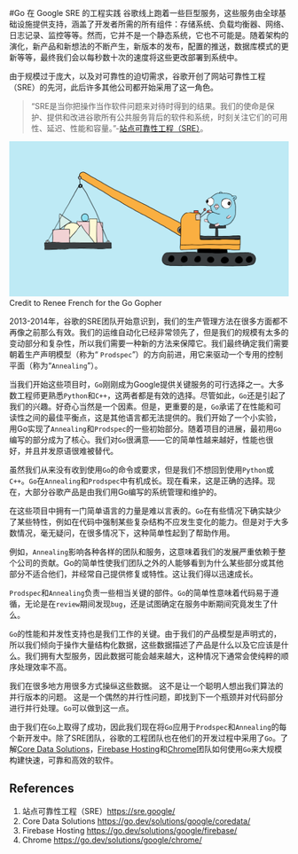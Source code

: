#Go 在 Google SRE 的工程实践
谷歌线上跑着一些巨型服务，这些服务由全球基础设施提供支持，涵盖了开发者所需的所有组件：存储系统、负载均衡器、网络、日志记录、监控等等。然而，它并不是一个静态系统，它也不可能是。随着架构的演化，新产品和新想法的不断产生，新版本的发布，配置的推送，数据库模式的更新等等，最终我们会以每秒数十次的速度将这些更改部署到系统中。

由于规模过于庞大，以及对可靠性的迫切需求，谷歌开创了网站可靠性工程（SRE）的先河，此后许多其他公司都开始采用了这一角色。
> “SRE是当你把操作当作软件问题来对待时得到的结果。我们的使命是保护、提供和改进谷歌所有公共服务背后的软件和系统，时刻关注它们的可用性、延迟、性能和容量。”-[站点可靠性工程（SRE）](https://sre.google/)。

![Credit to Renee French for the Go Gopher](../static/images/w15-actuating-google-production-how-googles-sre-team-uses-go/gosreheader.png
)
Credit to Renee French for the Go Gopher


2013-2014年，谷歌的SRE团队开始意识到，我们的生产管理方法在很多方面都不再像之前那么有效。我们的运维自动化已经非常领先了，但是我们的规模有太多的变动部分和复杂性，所以我们需要一种新的方法来保障它。我们最终确定我们需要朝着生产声明模型（称为“ `Prodspec`”）的方向前进，用它来驱动一个专用的控制平面（称为“`Annealing`”）。

当我们开始这些项目时，`Go`刚刚成为Google提供关键服务的可行选择之一。大多数工程师更熟悉`Python`和`C++`，这两者都是有效的选择。尽管如此，`Go`还是引起了我们的兴趣。好奇心当然是一个因素。但是，更重要的是，`Go`承诺了在性能和可读性之间的最佳平衡点，这是其他语言都无法提供的。我们开始了一个小实验， 用Go实现了`Annealing`和`Prodspec`的一些初始部分。随着项目的进展，最初用`Go`编写的部分成为了核心。我们对`Go`很满意——它的简单性越来越好，性能也很好，并且并发原语很难被替代。

虽然我们从来没有收到使用`Go`的命令或要求，但是我们不想回到使用`Python`或`C++`。`Go`在`Annealing`和`Prodspec`中有机成长。现在看来，这是正确的选择。现在，大部分谷歌产品是由我们用Go编写的系统管理和维护的。

在这些项目中拥有一门简单语言的力量是难以言表的。`Go`在有些情况下确实缺少了某些特性，例如在代码中强制某些复杂结构不应发生变化的能力。但是对于大多数情况，毫无疑问，在很多情况下，这种简单性起到了帮助作用。

例如，`Annealing`影响各种各样的团队和服务，这意味着我们的发展严重依赖于整个公司的贡献。Go的简单性使我们团队之外的人能够看到为什么某些部分或其他部分不适合他们，并经常自己提供修复或特性。这让我们得以迅速成长。

`Prodspec`和`Annealing`负责一些相当关键的部件。`Go`的简单性意味着代码易于遵循，无论是在`review`期间发现`bug`，还是试图确定在服务中断期间究竟发生了什么。

`Go`的性能和并发性支持也是我们工作的关键。由于我们的产品模型是声明式的，所以我们倾向于操作大量结构化数据，这些数据描述了产品是什么以及它应该是什么。我们拥有大型服务，因此数据可能会越来越大，这种情况下通常会使纯粹的顺序处理效率不高。

我们在很多地方用很多方式操纵这些数据。 这不是让一个聪明人想出我们算法的并行版本的问题。 这是一个偶然的并行性问题，即找到下一个瓶颈并对代码部分进行并行处理。`Go`可以做到这一点。

由于我们在`Go`上取得了成功，因此我们现在将`Go`应用于`Prodspec`和`Annealing`的每个新开发中。除了SRE团队，谷歌的工程团队也在他们的开发过程中采用了`Go`。了解[Core Data Solutions](https://go.dev/solutions/google/coredata/)，[Firebase Hosting](https://go.dev/solutions/google/firebase/)和[Chrome](https://go.dev/solutions/google/chrome/)团队如何使用`Go`来大规模构建快速，可靠和高效的软件。


## References
1. 站点可靠性工程（SRE）https://sre.google/
2. Core Data Solutions https://go.dev/solutions/google/coredata/
3. Firebase Hosting https://go.dev/solutions/google/firebase/
4. Chrome https://go.dev/solutions/google/chrome/